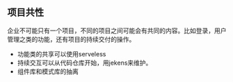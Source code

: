 ## 项目共性
企业不可能只有一个项目，不同的项目之间可能会有共同的内容。比如登录，用户管理之类的功能，还有项目的持续交付的操作。

- 功能类的共享可以使用serveless
- 持续交互可以从代码仓库开始，用jekens来维护。
- 组件库和模式库的抽离
